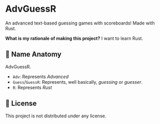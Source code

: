 # AdvGuessR

An advanced text-based guessing games with scoreboards! Made with Rust.

**What is my rationale of making this project?** I want to learn Rust.

## 👃 Name Anatomy

AdvGuessR.

- `Adv`: Represents *Advanced*
- `Guess`/`GuessR`: Represents, well basically, *guessing* or *guesser*.
- `R`: Represents *Rust*

## 📜 License

This project is not distributed under any license.